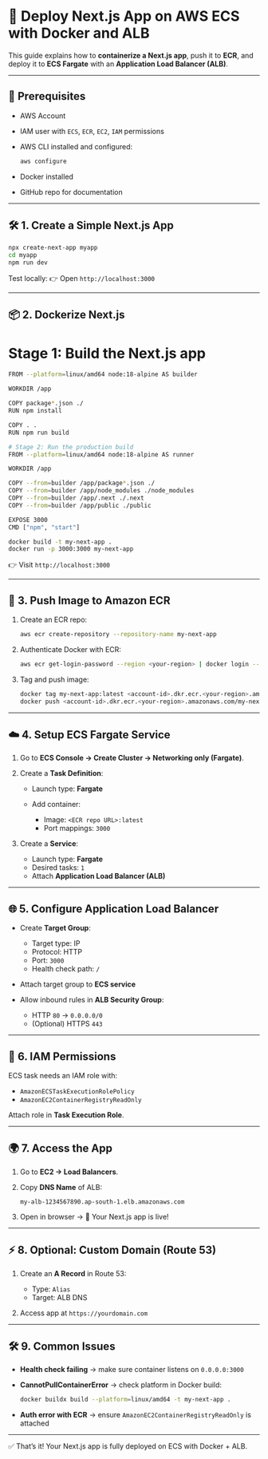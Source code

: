
# 🚀 Deploy Next.js App on AWS ECS with Docker and ALB

This guide explains how to **containerize a Next.js app**, push it to **ECR**, and deploy it to **ECS Fargate** with an **Application Load Balancer (ALB)**.

---

## 📌 Prerequisites

* AWS Account
* IAM user with `ECS`, `ECR`, `EC2`, `IAM` permissions
* AWS CLI installed and configured:

  ```bash
  aws configure
  ```
* Docker installed
* GitHub repo for documentation

---

## 🛠️ 1. Create a Simple Next.js App

```bash
npx create-next-app myapp
cd myapp
npm run dev
```

Test locally:
👉 Open `http://localhost:3000`

---

## 📦 2. Dockerize Next.js

# Stage 1: Build the Next.js app
```bash
FROM --platform=linux/amd64 node:18-alpine AS builder

WORKDIR /app

COPY package*.json ./
RUN npm install

COPY . .
RUN npm run build

# Stage 2: Run the production build
FROM --platform=linux/amd64 node:18-alpine AS runner

WORKDIR /app

COPY --from=builder /app/package*.json ./
COPY --from=builder /app/node_modules ./node_modules
COPY --from=builder /app/.next ./.next
COPY --from=builder /app/public ./public

EXPOSE 3000
CMD ["npm", "start"]
```

```bash
docker build -t my-next-app .
docker run -p 3000:3000 my-next-app
```

👉 Visit `http://localhost:3000`

---

## 🐳 3. Push Image to Amazon ECR

1. Create an ECR repo:

   ```bash
   aws ecr create-repository --repository-name my-next-app
   ```

2. Authenticate Docker with ECR:

   ```bash
   aws ecr get-login-password --region <your-region> | docker login --username AWS --password-stdin <account-id>.dkr.ecr.<your-region>.amazonaws.com
   ```

3. Tag and push image:

   ```bash
   docker tag my-next-app:latest <account-id>.dkr.ecr.<your-region>.amazonaws.com/my-next-app:latest
   docker push <account-id>.dkr.ecr.<your-region>.amazonaws.com/my-next-app:latest
   ```

---

## ☁️ 4. Setup ECS Fargate Service

1. Go to **ECS Console → Create Cluster → Networking only (Fargate)**.
2. Create a **Task Definition**:

   * Launch type: **Fargate**
   * Add container:

     * Image: `<ECR repo URL>:latest`
     * Port mappings: `3000`
3. Create a **Service**:

   * Launch type: **Fargate**
   * Desired tasks: `1`
   * Attach **Application Load Balancer (ALB)**

---

## 🌐 5. Configure Application Load Balancer

* Create **Target Group**:

  * Target type: IP
  * Protocol: HTTP
  * Port: `3000`
  * Health check path: `/`
* Attach target group to **ECS service**
* Allow inbound rules in **ALB Security Group**:

  * HTTP `80` → `0.0.0.0/0`
  * (Optional) HTTPS `443`

---

## 🔑 6. IAM Permissions

ECS task needs an IAM role with:

* `AmazonECSTaskExecutionRolePolicy`
* `AmazonEC2ContainerRegistryReadOnly`

Attach role in **Task Execution Role**.

---

## 🌍 7. Access the App

1. Go to **EC2 → Load Balancers**.
2. Copy **DNS Name** of ALB:

   ```
   my-alb-1234567890.ap-south-1.elb.amazonaws.com
   ```
3. Open in browser → 🎉 Your Next.js app is live!

---

## ⚡ 8. Optional: Custom Domain (Route 53)

1. Create an **A Record** in Route 53:

   * Type: `Alias`
   * Target: ALB DNS
2. Access app at `https://yourdomain.com`

---

## 🛠️ 9. Common Issues

* **Health check failing** → make sure container listens on `0.0.0.0:3000`
* **CannotPullContainerError** → check platform in Docker build:

  ```bash
  docker buildx build --platform=linux/amd64 -t my-next-app .
  ```
* **Auth error with ECR** → ensure `AmazonEC2ContainerRegistryReadOnly` is attached

---

✅ That’s it! Your Next.js app is fully deployed on ECS with Docker + ALB.

